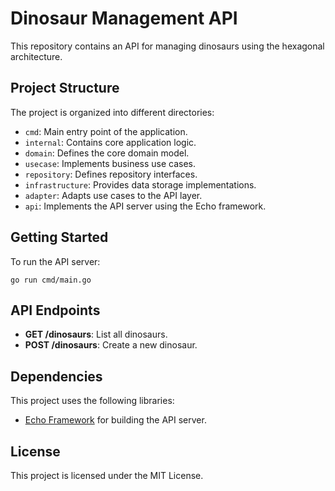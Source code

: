 <h1>Dinosaur Management API</h1>
<p>This repository contains an API for managing dinosaurs using the hexagonal architecture.</p>

<h2>Project Structure</h2>
    <p>The project is organized into different directories:</p>
    <ul>
        <li><code>cmd</code>: Main entry point of the application.</li>
        <li><code>internal</code>: Contains core application logic.</li>
        <li><code>domain</code>: Defines the core domain model.</li>
        <li><code>usecase</code>: Implements business use cases.</li>
        <li><code>repository</code>: Defines repository interfaces.</li>
        <li><code>infrastructure</code>: Provides data storage implementations.</li>
        <li><code>adapter</code>: Adapts use cases to the API layer.</li>
        <li><code>api</code>: Implements the API server using the Echo framework.</li>
    </ul>

<h2>Getting Started</h2>
    <p>To run the API server:</p>
    <pre><code>go run cmd/main.go</code></pre>

<h2>API Endpoints</h2>
    <ul>
        <li><strong>GET /dinosaurs</strong>: List all dinosaurs.</li>
        <li><strong>POST /dinosaurs</strong>: Create a new dinosaur.</li>
    </ul>

<h2>Dependencies</h2>
    <p>This project uses the following libraries:</p>
    <ul>
        <li><a href="https://echo.labstack.com/">Echo Framework</a> for building the API server.</li>
    </ul>

<h2>License</h2>
    <p>This project is licensed under the MIT License.</p>